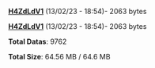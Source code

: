 [**H4ZdLdV1**](/data/H4ZdLdV1.txt) (13/02/23 - 18:54)- 2063 bytes

[**H4ZdLdV1**](/data/H4ZdLdV1.txt) (13/02/23 - 18:54)- 2063 bytes

**Total Datas**: 9762

**Total Size**: 64.56 MB / 64.6 MB